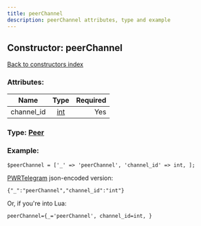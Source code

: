 ```yaml
---
title: peerChannel
description: peerChannel attributes, type and example
---
```

## Constructor: peerChannel  
[Back to constructors index](index.md)



### Attributes:

| Name     |    Type       | Required |
|----------|:-------------:|---------:|
|channel\_id|[int](../types/int.md) | Yes|



### Type: [Peer](../types/Peer.md)


### Example:

```
$peerChannel = ['_' => 'peerChannel', 'channel_id' => int, ];
```  

[PWRTelegram](https://pwrtelegram.xyz) json-encoded version:

```
{"_":"peerChannel","channel_id":"int"}
```


Or, if you're into Lua:  


```
peerChannel={_='peerChannel', channel_id=int, }

```


